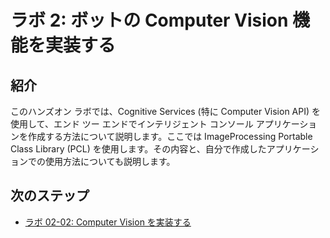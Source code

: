 ﻿---
lab:
    title: 'ラボ 2: ボットの Computer Vision 機能を実装する'
    module: 'モジュール 1: Azure Cognitive Services の概要'
---

# ラボ 2: ボットの Computer Vision 機能を実装する

## 紹介

このハンズオン ラボでは、Cognitive Services (特に Computer Vision API) を使用して、エンド ツー エンドでインテリジェント コンソール アプリケーションを作成する方法について説明します。ここでは ImageProcessing Portable Class Library (PCL) を使用します。その内容と、自分で作成したアプリケーションでの使用方法についても説明します。

## 次のステップ

-   [ラボ 02-02: Computer Vision を実装する](../Lab2-Implement_Computer_Vision/02-Implement_Computer_Vision.md)